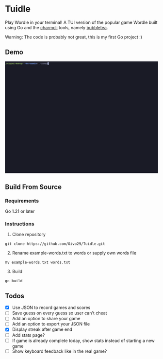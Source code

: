 # Tuidle

Play Wordle in your terminal! A TUI version of the popular game Wordle built using Go and the [charmcli](https://github.com/charmbracelet) tools, namely [bubbletea](https://github.com/charmbracelet/bubbletea).

Warning: The code is probably not great, this is my first Go project :)

## Demo

![Demo](./examples/demo.gif)

## Build From Source

### Requirements

Go 1.21 or later

### Instructions

1. Clone repository

```
git clone https://github.com/Givo29/Tuidle.git
```

2. Rename example-words.txt to words or supply own words file

```
mv example-words.txt words.txt
```

3. Build

```
go build
```

## Todos

- [x] Use JSON to record games and scores
- [ ] Save guess on every guess so user can't cheat
- [ ] Add an option to share your game
- [ ] Add an option to export your JSON file
- [x] Display streak after game end
- [ ] Add stats page?
- [ ] If game is already complete today, show stats instead of starting a new game
- [ ] Show keyboard feedback like in the real game?
